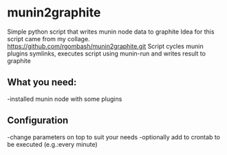 # munin2graphite

Simple python script that writes munin node data to graphite
Idea for this script came from my collage.
https://github.com/rgombash/munin2graphite.git
Script cycles munin plugins symlinks, executes script using munin-run and writes result to graphite

## What you need:
-installed munin node with some plugins

## Configuration
-change parameters on top to suit your needs
-optionally add to crontab to be executed (e.g.:every minute)
